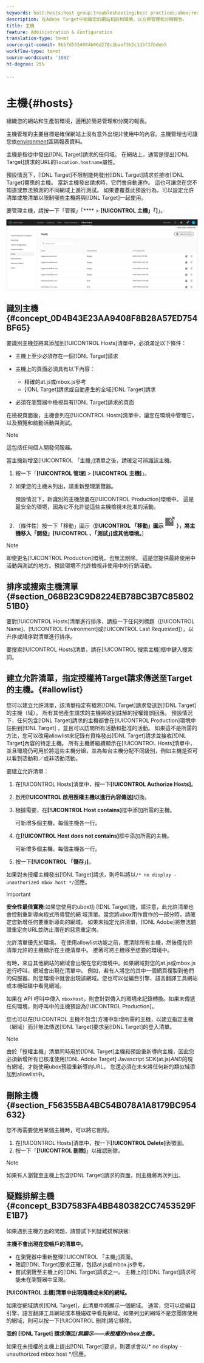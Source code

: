```yaml
---
keywords: host;hosts;host group;troubleshooting;best practices;ubox;redirects;redirect;whitelist;allowlist;blacklist;blocklist
description: 在Adobe Target中組織您的網站和前制環境，以方便管理和分開報告。
title: 主機
feature: Administration & Configuration
translation-type: tm+mt
source-git-commit: 9b57d5554884b06d278c3baef3b2c1d5f37bdeb5
workflow-type: tm+mt
source-wordcount: '1082'
ht-degree: 25%

---
```



# 主機{#hosts}

組織您的網站和生產前環境，適用於簡易管理和分開的報表。

主機管理的主要目標是確保網站上沒有意外出現非使用中的內容。主機管理也可讓您依[environment](/help/administrating-target/environments.md)區隔報表資料。

主機是指從中發出[!DNL Target]請求的任何域。 在網站上，通常是提出[!DNL Target]請求的URL的`location.hostname`屬性。

預設情況下，[!DNL Target]不限制能夠發出[!DNL Target]請求並接收[!DNL Target]響應的主機。 當新主機發出請求時，它們會自動運作。 這也可讓您在您不知道或無法預測的不同網域上進行測試。 如果要覆蓋此預設行為，可以設定允許清單或塊清單以限制哪些主機將與[!DNL Target]一起使用。

要管理主機，請按一下「管理」「**** > **[!UICONTROL 主機」「]**」。

![](assets/hosts_list.png)

## 識別主機{#concept_0D4B43E23AA9408F8B28A57ED754BF65}

要識別主機並將其添加到[!UICONTROL Hosts]清單中，必須滿足以下條件：

* 主機上至少必須存在一個[!DNL Target]請求
* 主機上的頁面必須具有以下內容：

   * 精確的at.js或mbox.js參考
   * [!DNL Target]請求或自動產生的全域[!DNL Target]請求

* 必須在瀏覽器中檢視具有[!DNL Target]請求的頁面

在檢視頁面後，主機會列在[!UICONTROL  Hosts]清單中，讓您在環境中管理它，以及預覽和啟動活動與測試。

>[!NOTE]
>
>這包括任何個人開發伺服器。

當主機新增至[!UICONTROL 「主機」]清單之後，請確定可辨識該主機。

1. 按一下「**[!UICONTROL 管理]** > **[!UICONTROL 主機]**」。
1. 如果您的主機未列出，請重新整理瀏覽器。

   預設情況下，新識別的主機放置在[!UICONTROL Production]環境中。 這是最安全的環境，因為它不允許從這些主機檢視未批准的活動。

1. （條件性）按一下「移動」圖示（**[!UICONTROL 「移動」圖示![「移動」圖示](/help/administrating-target/assets/icon-move.png)），將主機移入「開發」[!UICONTROL 、「測試」]或其他環境。**]

>[!NOTE]
>
>即使更名[!UICONTROL Production]環境，也無法刪除。 這是您提供最終使用中活動與測試的地方。預設環境不允許檢視非使用中的行銷活動。

## 排序或搜索主機清單{#section_068B23C9D8224EB78BC3B7C8580251B0}

要對[!UICONTROL Hosts]清單進行排序，請按一下任何列標題（[!UICONTROL Name]、[!UICONTROL Environment]或[!UICONTROL Last Requested]），以升序或降序對清單進行排序。

要搜索[!UICONTROL Hosts]清單，請在[!UICONTROL 搜索主機]框中鍵入搜索詞。

## 建立允許清單，指定授權將Target請求傳送至Target的主機。{#allowlist}

您可以建立允許清單，該清單指定有權將[!DNL Target]請求發送到[!DNL Target]的主機（域）。 所有其他產生請求的主機將收到註解的授權錯誤回應。 預設情況下，任何包含[!DNL Target]請求的主機都會在[!UICONTROL Production]環境中註冊到[!DNL Target] ，並且可以訪問所有活動和批准的活動。 如果這不是所需的方法，您可以改用allowlist來記錄有資格發出[!DNL Target]請求並接收[!DNL Target]內容的特定主機。 所有主機將繼續顯示在[!UICONTROL  Hosts]清單中，並且環境仍可用於將這些主機分組，並為每台主機分配不同級別，例如主機是否可以看到活動和／或非活動活動。

要建立允許清單：

1. 在[!UICONTROL Hosts]清單中，按一下&#x200B;**[!UICONTROL Authorize Hosts]**。
1. 啟用&#x200B;**[!UICONTROL 啟用授權主機以進行內容傳送]**&#x200B;切換。
1. 根據需要，在&#x200B;**[!UICONTROL Host contains]**&#x200B;框中添加所需的主機。

   可新增多個主機，每個主機各一行。

1. 在&#x200B;**[!UICONTROL Host does not contains]**&#x200B;框中添加所需的主機。

   可新增多個主機，每個主機各一行。

1. 按一下&#x200B;**[!UICONTROL 「儲存」]**。

如果對未授權主機發出[!DNL Target]請求，則呼叫將以`/* no display - unauthorized mbox host */`回應。

>[!IMPORTANT]
>
>**安全性最佳實務**:如果您使用的ubox功 [!DNL Target]能，請注意，此允許清單也會控制重新導向程式所導覽的網 [](/help/c-implementing-target/c-non-javascript-based-implementation/working-with-redirectors.md) 域清單。當您將ubox用作實作的一部分時，請確定您新增任何要重新導向的網域。 如果未指定允許清單，[!DNL Adobe]將無法驗證重定向URL並防止潛在的惡意重定向。
>
>允許清單優先於環境。 在使用allowlist功能之前，應清除所有主機，然後僅允許清單允許的主機顯示在主機清單中。 接著可將主機移至想要的環境中。

有時，來自其他網站的網域會出現在您的環境中。如果網域對您的at.js或mbox.js進行呼叫，網域會出現在清單中。 例如，若有人將您的其中一個網頁複製到他們的伺服器，則您環境中就會出現該網域。您也可以從編目引擎、語言翻譯工具網站或本機磁碟中看見網域。

如果在 API 呼叫中傳入 `mboxHost`，則會針對傳入的環境來記錄轉換。如果未傳遞任何環境，則呼叫中的主機預設為[!UICONTROL Production]。

您也可以在[!UICONTROL 主機不包含]方塊中新增所需的主機，以建立指定主機（網域）而非無法傳送[!DNL Target]要求至[!DNL Target]的登入清單。

>[!NOTE]
>
>由於「授權主機」清單同時用於[!DNL Target]主機和預設重新導向主機，因此您必須新增所有已核准使用[!DNL Adobe Target] Javascript SDK(at.js)*AND*&#x200B;的現有網域，才能使用ubox預設重新導向URL。 您還必須在未來將任何新的類似域添加到allowlist中。

## 刪除主機{#section_F56355BA4BC54B078A1A8179BC954632}

您不再需要使用某個主機時，可以將它刪除。

1. 在[!UICONTROL Hosts]清單中，按一下&#x200B;**[!UICONTROL Delete]**&#x200B;表徵圖。
1. 按一下「**[!UICONTROL 刪除]**」以確認刪除。

>[!NOTE]
>
>如果有人瀏覽至主機上包含[!DNL Target]請求的頁面，則主機將再次列出。

## 疑難排解主機 {#concept_B3D7583FA4BB480382CC7453529FE1B7}

如果遇到主機方面的問題，請嘗試下列疑難排解訣竅:

**主機不會出現在您帳戶的清單中。**

* 在瀏覽器中重新整理[!UICONTROL 「主機」]頁面。
* 確認[!DNL Target]要求正確，包括at.js或mbox.js參考。
* 嘗試瀏覽至主機上的[!DNL Target]請求之一。 主機上的[!DNL Target]請求可能未在瀏覽器中呈現。

**[!UICONTROL 主機]清單中出現隨機或未知的網域。**

如果從網域請求[!DNL Target]，此清單中將顯示一個網域。 通常，您可以從編目引擎、語言翻譯工具網站或本機磁碟中看見網域。如果列出的網域不是您團隊使用的網域，則可以按一下[!UICONTROL 刪除]將它移除。

**我的 [!DNL Target] 請求傳回/*無顯示——未授權的mbox主機*/。**

如果在未授權的主機上提出[!DNL Target]要求，則要求會以/* no display - unauthorized mbox host */回應。
